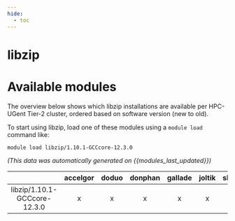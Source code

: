 ```yaml
---
hide:
  - toc
---
```


libzip
======

# Available modules


The overview below shows which libzip installations are available per HPC-UGent Tier-2 cluster, ordered based on software version (new to old).

To start using libzip, load one of these modules using a `module load` command like:

```shell
module load libzip/1.10.1-GCCcore-12.3.0
```

*(This data was automatically generated on {{modules_last_updated}})*  

| |accelgor|doduo|donphan|gallade|joltik|shinx|
| :---: | :---: | :---: | :---: | :---: | :---: | :---: |
|libzip/1.10.1-GCCcore-12.3.0|x|x|x|x|x|x|

